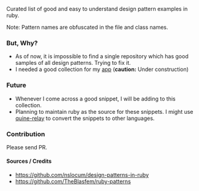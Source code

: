 
Curated list of good and easy to understand design pattern examples in ruby.

Note: Pattern names are obfuscated in the file and class names.

### But, Why?
* As of now, it is impossible to find a single repository which has good samples of all design patterns. Trying to fix it.
* I needed a good collection for my [app](http://sleepy-earth-69095.herokuapp.com/quiz) (**caution:** Under construction)

### Future
* Whenever I come across a good snippet, I will be adding to this collection.
* Planning to maintain ruby as the source for these snippets. I might use [quine-relay](https://github.com/mame/quine-relay) to convert the snippets to other languages.

### Contribution
Please send PR. 


#### Sources / Credits

* https://github.com/nslocum/design-patterns-in-ruby
* https://github.com/TheBlasfem/ruby-patterns

